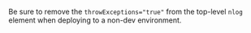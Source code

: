 Be sure to remove the `throwExceptions="true"` from the top-level `nlog` element when deploying to a non-dev environment.